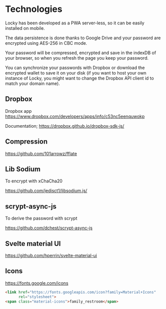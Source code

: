 # Technologies
Locky has been developed as a PWA server-less, so it can be easily installed on mobile.

The data persistence is done thanks to Google Drive and your password are encrypted using
AES-256 in CBC mode.

Your password will be compressed, encrypted and save in the indexDB of your browser, so
when you refresh the page you keep your password.

You can synchronize your passwords with Dropbox or download the encrypted wallet to save
it on your disk (if you want to host your own instance of Locky, you might want to change
the Dropbox API client id to match your domain name).

## Dropbox
Dropbox app
https://www.dropbox.com/developers/apps/info/c53nc5eenquwokp

Documentation;
https://dropbox.github.io/dropbox-sdk-js/

## Compression
https://github.com/101arrowz/fflate

## Lib Sodium
To encrypt with xChaCha20

https://github.com/jedisct1/libsodium.js/

## scrypt-async-js
To derive the password with scrypt

https://github.com/dchest/scrypt-async-js

## Svelte material UI
https://github.com/hperrin/svelte-material-ui

## Icons
https://fonts.google.com/icons

```html
<link href="https://fonts.googleapis.com/icon?family=Material+Icons"
      rel="stylesheet">
<span class="material-icons">family_restroom</span>
```
